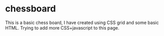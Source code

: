 # chessboard
This is a basic chess board, I have created using CSS grid and some basic HTML.
Trying to add more CSS+javascript to this page.
